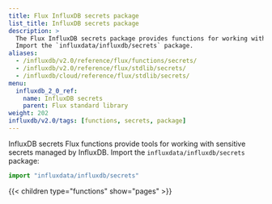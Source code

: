 ```yaml
---
title: Flux InfluxDB secrets package
list_title: InfluxDB secrets package
description: >
  The Flux InfluxDB secrets package provides functions for working with sensitive secrets managed by InfluxDB.
  Import the `influxdata/influxdb/secrets` package.
aliases:
  - /influxdb/v2.0/reference/flux/functions/secrets/
  - /influxdb/v2.0/reference/flux/stdlib/secrets/
  - /influxdb/cloud/reference/flux/stdlib/secrets/
menu:
  influxdb_2_0_ref:
    name: InfluxDB secrets
    parent: Flux standard library
weight: 202
influxdb/v2.0/tags: [functions, secrets, package]
---
```


InfluxDB secrets Flux functions provide tools for working with sensitive secrets managed by InfluxDB.
Import the `influxdata/influxdb/secrets` package:

```js
import "influxdata/influxdb/secrets"
```

{{< children type="functions" show="pages" >}}
